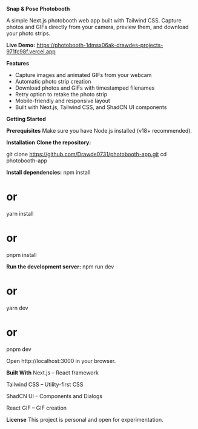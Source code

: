 **Snap & Pose Photobooth**

A simple Next.js photobooth web app built with Tailwind CSS. Capture photos and GIFs directly from your camera, preview them, and download your photo strips.

**Live Demo:** https://photobooth-1dmsx06ak-drawdes-projects-971fc98f.vercel.app

**Features**
- Capture images and animated GIFs from your webcam
- Automatic photo strip creation
- Download photos and GIFs with timestamped filenames
- Retry option to retake the photo strip
- Mobile-friendly and responsive layout
- Built with Next.js, Tailwind CSS, and ShadCN UI components


**Getting Started**

**Prerequisites**
Make sure you have Node.js installed (v18+ recommended).

**Installation**
**Clone the repository:**

git clone https://github.com/Drawde0731/photobooth-app.git
cd photobooth-app


**Install dependencies:**
npm install
# or
yarn install
# or
pnpm install


**Run the development server:**
npm run dev
# or
yarn dev
# or
pnpm dev


Open http://localhost:3000 in your browser.


**Built With**
Next.js
 – React framework

Tailwind CSS
 – Utility-first CSS

ShadCN UI
 – Components and Dialogs

React GIF
 – GIF creation


**License**
This project is personal and open for experimentation.
